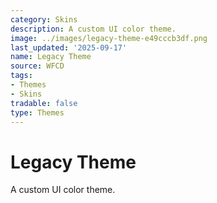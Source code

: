 ```yaml
---
category: Skins
description: A custom UI color theme.
image: ../images/legacy-theme-e49cccb3df.png
last_updated: '2025-09-17'
name: Legacy Theme
source: WFCD
tags:
- Themes
- Skins
tradable: false
type: Themes
---
```


# Legacy Theme

A custom UI color theme.

